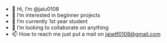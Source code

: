 - 👋 Hi, I’m @jaiu0108
- 👀 I’m interested in beginner projects
- 🌱 I’m currently 1st year student
- 💞️ I’m looking to collaborate on anything
- 📫 How to reach me just put a mail on jaiwtf0108@gmail.com

<!---
jaiu0108/jaiu0108 is a ✨ special ✨ repository because its `README.md` (this file) appears on your GitHub profile.
You can click the Preview link to take a look at your changes.
--->
